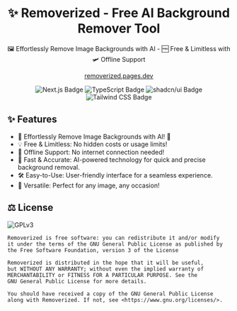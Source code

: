 <h1 align="center">✨ Removerized - Free AI Background Remover Tool</h1>

<p align="center">
🖼️ Effortlessly Remove Image Backgrounds with AI - 🆓 Free & Limitless with 🛩️ Offline Support
</p>

<p align="center">
<a href="https://removerized.pages.dev/" target="_blank">removerized.pages.dev</a>
</p>

<div align="center">
<img src="https://img.shields.io/badge/Next.js-000?logo=nextdotjs&logoColor=fff&style=for-the-badge" alt="Next.js Badge">
<img src="https://img.shields.io/badge/TypeScript-3178C6?logo=typescript&logoColor=fff&style=for-the-badge" alt="TypeScript Badge">
<img src="https://img.shields.io/badge/shadcn%2Fui-000?logo=shadcnui&logoColor=fff&style=for-the-badge" alt="shadcn/ui Badge">
<img src="https://img.shields.io/badge/Tailwind%20CSS-06B6D4?logo=tailwindcss&logoColor=fff&style=for-the-badge" alt="Tailwind CSS Badge">
</div>

## ✨ Features

* 🌟 Effortlessly Remove Image Backgrounds with AI! 🤖
* 💡 Free & Limitless: No hidden costs or usage limits!
* 🔌 Offline Support: No internet connection needed!
* 🚀 Fast & Accurate: AI-powered technology for quick and precise background removal.
* 🛠️ Easy-to-Use: User-friendly interface for a seamless experience.
* 🌈 Versatile: Perfect for any image, any occasion!

## ⚖️ License

![GPLv3](https://www.gnu.org/graphics/gplv3-with-text-136x68.png)

```monospace
Removerized is free software: you can redistribute it and/or modify
it under the terms of the GNU General Public License as published by
the Free Software Foundation, version 3 of the License

Removerized is distributed in the hope that it will be useful,
but WITHOUT ANY WARRANTY; without even the implied warranty of
MERCHANTABILITY or FITNESS FOR A PARTICULAR PURPOSE. See the
GNU General Public License for more details.

You should have received a copy of the GNU General Public License
along with Removerized. If not, see <https://www.gnu.org/licenses/>.
```
